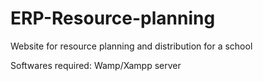 # ERP-Resource-planning
Website for resource planning and distribution for a school


Softwares required: Wamp/Xampp server
